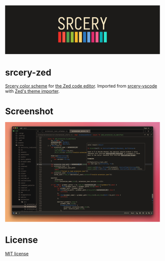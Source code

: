 ![](./assets/srcery-title.png)

# srcery-zed

[Srcery color scheme](https://srcery.sh/) for [the Zed code editor](https://zed.dev/). Imported from [srcery-vscode](https://github.com/srcery-colors/srcery-vscode) with [Zed's theme importer](https://github.com/zed-industries/zed/tree/main/crates/theme_importer).

# Screenshot

![](./assets/screenshot.png)

# License

[MIT license](./LICENSE)

